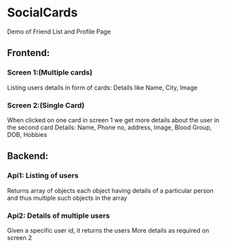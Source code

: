 # SocialCards

Demo of Friend List and Profile Page

## Frontend:

### Screen 1:(Multiple cards)

Listing users details in form of cards:
Details like Name, City, Image

### Screen 2:(Single Card)

When clicked on one card in screen 1  we get more details about the user in the second card
Details: Name, Phone no, address, Image, Blood  Group, DOB, Hobbies


## Backend:

### Api1: Listing of users

Returns array of objects each object having details of a particular person and thus multiple such objects in the array

### Api2: Details of multiple users

Given a specific user id, it returns the users More details as required on screen 2

